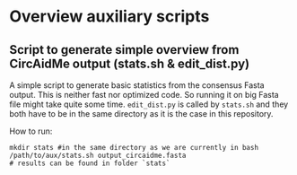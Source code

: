 # Overview auxiliary scripts

## Script to generate simple overview from CircAidMe output (stats.sh & edit_dist.py)

A simple script to generate basic statistics from the consensus Fasta output. This is neither fast nor optimized code. So running it on big Fasta file might take quite some time. `edit_dist.py` is called by `stats.sh` and they both have to be in the same directory as it is the case in this repository.

How to run:
```
mkdir stats #in the same directory as we are currently in bash
/path/to/aux/stats.sh output_circaidme.fasta
# results can be found in folder `stats`
```
